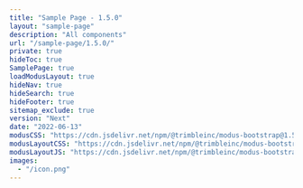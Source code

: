 ```yaml
---
title: "Sample Page - 1.5.0"
layout: "sample-page"
description: "All components"
url: "/sample-page/1.5.0/"
private: true
hideToc: true
SamplePage: true
loadModusLayout: true
hideNav: true
hideSearch: true
hideFooter: true
sitemap_exclude: true
version: "Next"
date: "2022-06-13"
modusCSS: "https://cdn.jsdelivr.net/npm/@trimbleinc/modus-bootstrap@1.5.0/dist/"
modusLayoutCSS: "https://cdn.jsdelivr.net/npm/@trimbleinc/modus-bootstrap@1.5.0/dist/modus-layout.min.css"
modusLayoutJS: "https://cdn.jsdelivr.net/npm/@trimbleinc/modus-bootstrap@1.5.0/dist/modus-layout.min.js"
images:
  - "/icon.png"
---
```


<style>
@media (prefers-color-scheme: dark) {
  .grid-item.bg-white {
    background-color: #171c1e !important;
  }
  .modus-content {
    background-color: #252a2e !important;
  }
}
</style>
